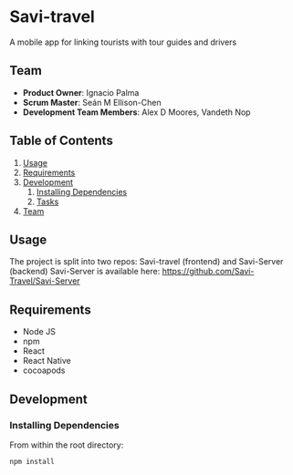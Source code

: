 # Savi-travel
A mobile app for linking tourists with tour guides and drivers

## Team

- __Product Owner__: Ignacio Palma
- __Scrum Master__: Seán M Ellison-Chen
- __Development Team Members__: Alex D Moores, Vandeth Nop

## Table of Contents

1. [Usage](#Usage)
1. [Requirements](#requirements)
1. [Development](#development)
    1. [Installing Dependencies](#installing-dependencies)
    1. [Tasks](#tasks)
1. [Team](#team)

## Usage
The project is split into two repos: Savi-travel (frontend) and Savi-Server (backend)
Savi-Server is available here: https://github.com/Savi-Travel/Savi-Server

## Requirements
- Node JS
- npm
- React
- React Native
- cocoapods

## Development

### Installing Dependencies

From within the root directory:

```sh
npm install
```
